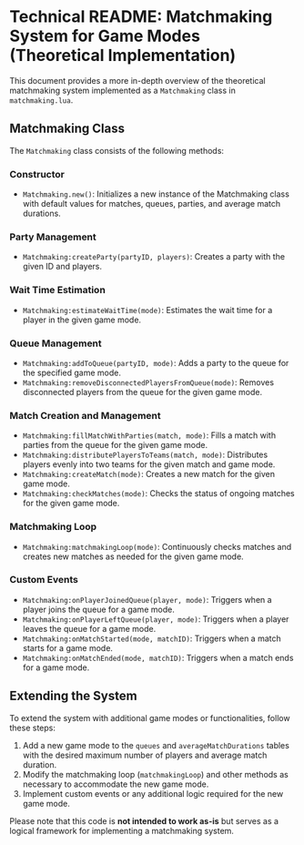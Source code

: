 # Technical README: Matchmaking System for Game Modes (Theoretical Implementation)

This document provides a more in-depth overview of the theoretical matchmaking system implemented as a `Matchmaking` class in `matchmaking.lua`.

## Matchmaking Class

The `Matchmaking` class consists of the following methods:

### Constructor

- `Matchmaking.new()`: Initializes a new instance of the Matchmaking class with default values for matches, queues, parties, and average match durations.

### Party Management

- `Matchmaking:createParty(partyID, players)`: Creates a party with the given ID and players.

### Wait Time Estimation

- `Matchmaking:estimateWaitTime(mode)`: Estimates the wait time for a player in the given game mode.

### Queue Management

- `Matchmaking:addToQueue(partyID, mode)`: Adds a party to the queue for the specified game mode.
- `Matchmaking:removeDisconnectedPlayersFromQueue(mode)`: Removes disconnected players from the queue for the given game mode.

### Match Creation and Management

- `Matchmaking:fillMatchWithParties(match, mode)`: Fills a match with parties from the queue for the given game mode.
- `Matchmaking:distributePlayersToTeams(match, mode)`: Distributes players evenly into two teams for the given match and game mode.
- `Matchmaking:createMatch(mode)`: Creates a new match for the given game mode.
- `Matchmaking:checkMatches(mode)`: Checks the status of ongoing matches for the given game mode.

### Matchmaking Loop

- `Matchmaking:matchmakingLoop(mode)`: Continuously checks matches and creates new matches as needed for the given game mode.

### Custom Events

- `Matchmaking:onPlayerJoinedQueue(player, mode)`: Triggers when a player joins the queue for a game mode.
- `Matchmaking:onPlayerLeftQueue(player, mode)`: Triggers when a player leaves the queue for a game mode.
- `Matchmaking:onMatchStarted(mode, matchID)`: Triggers when a match starts for a game mode.
- `Matchmaking:onMatchEnded(mode, matchID)`: Triggers when a match ends for a game mode.

## Extending the System

To extend the system with additional game modes or functionalities, follow these steps:

1. Add a new game mode to the `queues` and `averageMatchDurations` tables with the desired maximum number of players and average match duration.
2. Modify the matchmaking loop (`matchmakingLoop`) and other methods as necessary to accommodate the new game mode.
3. Implement custom events or any additional logic required for the new game mode.

Please note that this code is **not intended to work as-is** but serves as a logical framework for implementing a matchmaking system.
